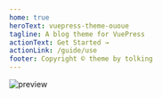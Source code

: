 ```yaml
---
home: true
heroText: vuepress-theme-ououe
tagline: A blog theme for VuePress
actionText: Get Started →
actionLink: /guide/use
footer: Copyright © theme by tolking
---
```


![preview](https://ououe.com/img/vuepress-theme-ououe.jpg)
